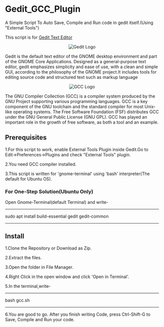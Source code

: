 # Gedit_GCC_Plugin
A Simple Script To Auto Save, Compile and Run code in gedit itself.(Using "External Tools")

This script is for [Gedit Text Editor](https://wiki.gnome.org/Apps/Gedit "Gedit Official Site")

<p align="center">
<img alt="Gedit Logo" src="https://wiki.gnome.org/Apps/Gedit?action=AttachFile&do=get&target=gedit-logo.png">
</p>
Gedit is the default text editor of the GNOME desktop environment and part of the GNOME Core Applications. Designed as a general-purpose text editor, gedit emphasizes simplicity and ease of use, with a clean and simple GUI, according to the philosophy of the GNOME project.It includes tools for editing source code and structured text such as markup language
 <p align="center">   
<img alt="GCC Logo" src="http://gcc.gnu.org/img/gccegg-65.png">
</p>
The GNU Compiler Collection (GCC) is a compiler system produced by the GNU Project supporting various programming languages. GCC is a key component of the GNU toolchain and the standard compiler for most Unix-like operating systems. The Free Software Foundation (FSF) distributes GCC under the GNU General Public License (GNU GPL). GCC has played an important role in the growth of free software, as both a tool and an example.

## Prerequisites

1.For this script to work, enable External Tools Plugin inside Gedit.Go to Edit->Preferences->Plugins and check "External Tools" plugin.

2.You need GCC compiler installed.

3.This script is written for 'gnome-terminal' using 'bash' interpreter(The default for Ubuntu OS).

### For One-Step Solution(Ubuntu Only)

Open Gnome-Terminal(default Terminal) and write-
***************************************************
sudo apt install build-essential gedit gedit-common
***************************************************
## Install

1.Clone the Repository or Download as Zip.

2.Extract the files.

3.Open the folder in File Manager.

4.Right Click in the open window and click 'Open in Terminal'.

5.In the terminal,write-

***********
bash gcc.sh
***********

6.You are good to go. After you finish writing Code, press Ctrl-Shift-G to Save, Compile and Run your code.
